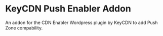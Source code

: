 # KeyCDN Push Enabler Addon
An addon for the CDN Enabler Wordpress plugin by KeyCDN to add Push Zone compability.